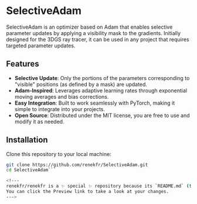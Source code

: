 # SelectiveAdam

SelectiveAdam is an optimizer based on Adam that enables selective parameter updates by applying a visibility mask to the gradients. Initially designed for the 3DGS ray tracer, it can be used in any project that requires targeted parameter updates.

## Features

- **Selective Update**: Only the portions of the parameters corresponding to "visible" positions (as defined by a mask) are updated.
- **Adam-Inspired**: Leverages adaptive learning rates through exponential moving averages and bias corrections.
- **Easy Integration**: Built to work seamlessly with PyTorch, making it simple to integrate into your projects.
- **Open Source**: Distributed under the MIT license, you are free to use and modify it as needed.

## Installation

Clone this repository to your local machine:

```bash
git clone https://github.com/renekfr/SelectiveAdam.git
cd SelectiveAdam```

<!---
renekfr/renekfr is a ✨ special ✨ repository because its `README.md` (this file) appears on your GitHub profile.
You can click the Preview link to take a look at your changes.
--->
